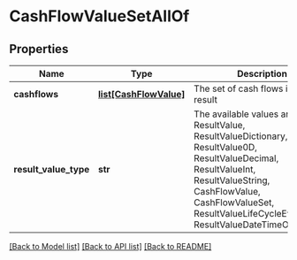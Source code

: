 # CashFlowValueSetAllOf


## Properties
Name | Type | Description | Notes
------------ | ------------- | ------------- | -------------
**cashflows** | [**list[CashFlowValue]**](CashFlowValue.md) | The set of cash flows in the result | [optional] 
**result_value_type** | **str** | The available values are: ResultValue, ResultValueDictionary, ResultValue0D, ResultValueDecimal, ResultValueInt, ResultValueString, CashFlowValue, CashFlowValueSet, ResultValueLifeCycleEventValue, ResultValueDateTimeOffset | 

[[Back to Model list]](../README.md#documentation-for-models) [[Back to API list]](../README.md#documentation-for-api-endpoints) [[Back to README]](../README.md)


